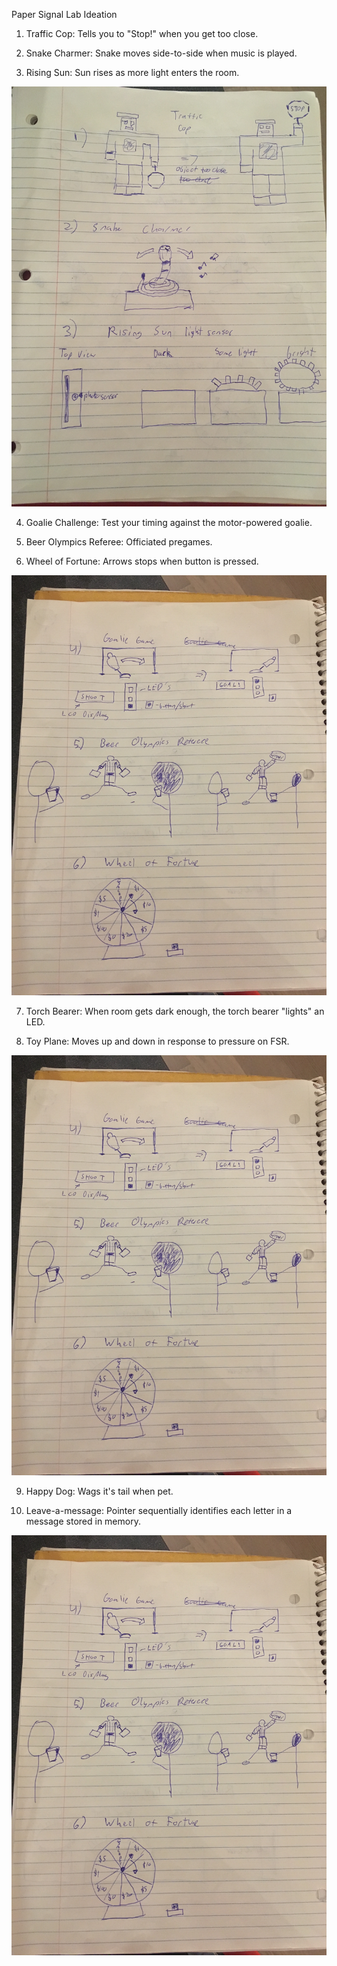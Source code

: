 Paper Signal Lab Ideation

1) Traffic Cop: Tells you to "Stop!" when you get too close.

2) Snake Charmer: Snake moves side-to-side when music is played.

3) Rising Sun: Sun rises as more light enters the room.

![Ideas 1-3](https://github.com/MattD18/IDD-Fa18-Lab4/blob/master/Lab-Prep/IMG_2369.JPG)

4) Goalie Challenge: Test your timing against the motor-powered goalie.

5) Beer Olympics Referee: Officiated pregames.

6) Wheel of Fortune: Arrows stops when button is pressed.

![Ideas 4-6](https://github.com/MattD18/IDD-Fa18-Lab4/blob/master/Lab-Prep/IMG_2370.JPG)

7) Torch Bearer: When room gets dark enough, the torch bearer "lights" an LED. 

8) Toy Plane: Moves up and down in response to pressure on FSR.

![Ideas 7/8](https://github.com/MattD18/IDD-Fa18-Lab4/blob/master/Lab-Prep/IMG_2370.JPG)

9) Happy Dog: Wags it's tail when pet.

10) Leave-a-message: Pointer sequentially identifies each letter in a message stored in memory.

![Ideas 9/10](https://github.com/MattD18/IDD-Fa18-Lab4/blob/master/Lab-Prep/IMG_2370.JPG)
